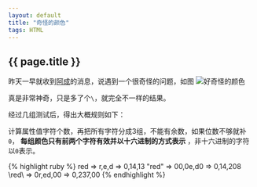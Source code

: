 ```yaml
---
layout: default
title: "奇怪的颜色"
tags: HTML
---
```


## {{ page.title }}

昨天一早就收到[阿成](http://ac.geodesy.cn)的消息，说遇到一个很奇怪的问题，如图
![好奇怪的颜色][1]

真是非常神奇，只是多了个`\`，就完全不一样的结果。

经过几组测试后，得出大概规则如下：

计算属性值字符个数，再把所有字符分成3组，不能有余数，如果位数不够就补`0`， **每组颜色只有前两个字符有效并以十六进制的方式表示** ，非十六进制的字符以`0`表示。

{% highlight ruby %}
red => r,e,d => 0,14,13
\"red" => 00,0e,d0 => 0,14,208
\red\ => 0r,ed,00 => 0,237,00
{% endhighlight %}
 


  [1]: http://i.minus.com/iZTFt1AFuEBYD.jpg
